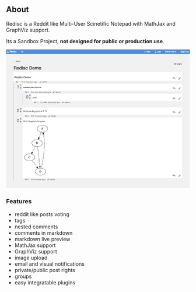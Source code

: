 ## About

Redisc is a Reddit like Multi-User Scinetific Notepad with MathJax and GraphViz support.

Its a Sandbox Project, **not designed for public or production use**.

![](screen.png)

### Features
* reddit like posts voting
* tags
* nested comments
* comments in markdown 
* markdown live preview
* MathJax support
* GraphViz support
* image upload
* email and visual notifications
* private/public post rights
* groups
* easy integratable plugins
